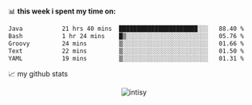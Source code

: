 📊 **this week i spent my time on:**
<!--START_SECTION:waka-->

```txt
Java           21 hrs 40 mins  ██████████████████████░░░   88.40 %
Bash           1 hr 24 mins    █▒░░░░░░░░░░░░░░░░░░░░░░░   05.76 %
Groovy         24 mins         ▒░░░░░░░░░░░░░░░░░░░░░░░░   01.66 %
Text           22 mins         ▒░░░░░░░░░░░░░░░░░░░░░░░░   01.50 %
YAML           19 mins         ▒░░░░░░░░░░░░░░░░░░░░░░░░   01.31 %
```

<!--END_SECTION:waka-->


📈 my github stats

<p align="center"> <img src="https://github-readme-stats.vercel.app/api?username=intisy&show_icons=true&theme=gotham" alt="intisy" />




